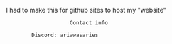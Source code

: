 I had to make this for github sites to host my "website"

                        Contact info

            Discord: ariawasaries






























































































































































































































































































































































































































                            SO KOOL, SO REEFER, SO AWESOME